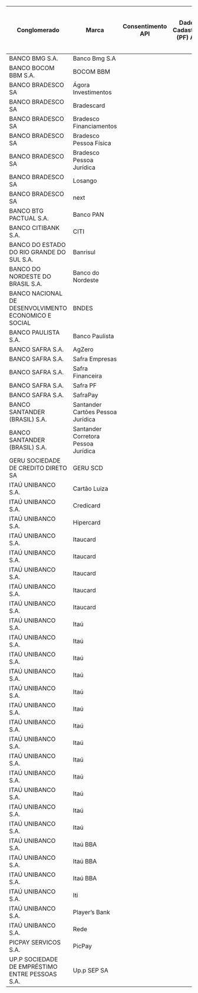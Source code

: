 |                          Conglomerado                           |                  Marca                  |                                                                                               Consentimento API                                                                                               |                                                                                                   Dados Cadastrais (PF) API                                                                                                    |                                                                                                   Dados Cadastrais (PJ) API                                                                                                    |                                                                                                Resources API                                                                                                |                                                                                               Contas API                                                                                               |                                                                                                                Cartão de Crédito API                                                                                                                |                                                                                            Operações de Crédito - Empréstimos API                                                                                            |                                                                                                 Operações de Crédito - Financiamentos API                                                                                                 |                                                                                                          Operações de Crédito - Adiantamento a Depositantes API                                                                                                           |                                                                                                                 Operações de Crédito - Direitos Creditórios Descontados API                                                                                                                  |
|------------------------------------------------------|-------------------------------------|-----------------------------------------------------------------------------------------------------------------------------------------------------------------------------------------------|--------------------------------------------------------------------------------------------------------------------------------------------------------------------------------------------------------|--------------------------------------------------------------------------------------------------------------------------------------------------------------------------------------------------------|-------------------------------------------------------------------------------------------------------------------------------------------------------------------------------------------------|-----------------------------------------------------------------------------------------------------------------------------------------------------------------------------------------------|---------------------------------------------------------------------------------------------------------------------------------------------------------------------------------------------------------------------------------|-----------------------------------------------------------------------------------------------------------------------------------------------------------------------------------------|---------------------------------------------------------------------------------------------------------------------------------------------------------------------------------------------------|-----------------------------------------------------------------------------------------------------------------------------------------------------------------------------------------------------------------------|-------------------------------------------------------------------------------------------------------------------------------------------------------------------------------------------------------------------------------------|
| BANCO BMG S.A.                                       | Banco Bmg S.A                       | [<nil>](https://github.com/OpenBanking-Brasil/conformance/blob/main/submissions/functional/consents/1.0.3/Banco_BMG_S.A-Banco_BMG_Open_Banking-API-Consents19-Nov-2021.zip)                   | [<nil>](https://github.com/OpenBanking-Brasil/conformance/blob/main/submissions/functional/personal/1.0.3/Banco_BMG_S.A-Banco_BMG_Open_Banking-API-Customers_Personal-19-Nov-2021.zip)                 | [<nil>](https://github.com/OpenBanking-Brasil/conformance/blob/main/submissions/functional/business/1.0.3/Banco_BMG_S.A-Banco_BMG_Open_Banking-API-Customers_Business-19-Nov-2021.zip)                 | [<nil>](https://github.com/OpenBanking-Brasil/conformance/blob/main/submissions/functional/resources/1.0.2/Banco_BMG_S.A-Banco_BMG_Open_Banking-API-Resources19-Nov-2021.zip)                   | [<nil>](https://github.com/OpenBanking-Brasil/conformance/blob/main/submissions/functional/accounts/1.0.3/Banco_BMG_S.A-Banco_BMG_Open_Banking-API-Accounts-19-Nov-2021.zip)                  | [<nil>](https://github.com/OpenBanking-Brasil/conformance/blob/main/submissions/functional/credit-card/1.0.4/Banco_BMG_S.A-Banco_BMG_Open_Banking-API-Credit_Card-19-Nov-2021.zip)                                              | [<nil>](https://github.com/OpenBanking-Brasil/conformance/blob/main/submissions/functional/loans/1.0.4/Banco_BMG_S.A-Banco_BMG_Open_Banking-API-LOANS-12-Nov-2021.zip)                  | [<nil>](https://github.com/OpenBanking-Brasil/conformance/blob/main/submissions/functional/financings/1.0.4/Banco_BMG_S.A-Banco_BMG_Open_Banking-API-FINANCINGS-12-Nov-2021.zip)                  | [<nil>](https://github.com/OpenBanking-Brasil/conformance/blob/main/submissions/functional/unarranged-overdraft/1.0.4/Banco_BMG_S.A-Banco_BMG_Open_Banking-API-Unarranged_overdraft-19-Nov-2021.zip)                  | [<nil>](https://github.com/OpenBanking-Brasil/conformance/blob/main/submissions/functional/invoice-financings/1.0.4/Banco_BMG_S-Discount-Credit-Rights.zip)                                                                         |
| BANCO BOCOM BBM S.A.                                 | BOCOM BBM                           | [<nil>](https://openbanking-brasil.github.io/conformance/submissions/functional/consents/1.0.3/Consents_api_test-mtls-by_value-plain_response-QSqqNKtcenTjY-03-Jan-2022.zip)                  | [<nil>](https://openbanking-brasil.github.io/conformance/submissions/functional/personal/1.0.3/Personal_Customer_Data_api_test-mtls-by_value-plain_response-oPo4xFRkR7CF8-20-Dec-2021.zip)             | [<nil>](https://openbanking-brasil.github.io/conformance/submissions/functional/business/1.0.3/Business_Customer_Data_api_test-mtls-by_value-plain_response-PzzPT9XEiMPpl-20-Dec-2021.zip)             | [<nil>](https://openbanking-brasil.github.io/conformance/submissions/functional/resources/1.0.2/Resources_api_test-mtls-by_value-plain_response-gtAtOQrmol44q-20-Dec-2021.zip)                  | [<nil>](https://openbanking-brasil.github.io/conformance/submissions/functional/accounts/1.0.3/Account_api_test-mtls-by_value-plain_response-k7vfL41COsCTM-20-Dec-2021.zip)                   |                                                                                                                                                                                                                                 | [<nil>](https://openbanking-brasil.github.io/conformance/submissions/functional/loans/1.0.4/Loans_api_test-mtls-by_value-plain_response-WnTwFLIzsLiVY-20-Dec-2021.zip)                  | [<nil>](https://openbanking-brasil.github.io/conformance/submissions/functional/financings/1.0.4/Financings_api_test-mtls-by_value-plain_response-6s7q9arManEJD-20-Dec-2021.zip)                  |                                                                                                                                                                                                                       | [<nil>](https://openbanking-brasil.github.io/conformance/submissions/functional/invoice-financings/1.0.4/Credit_operations_discounted_credit_rights_api_test-mtls-by_value-plain_response-21DN2MnCve4JQ-20-Dec-2021.zip)            |
| BANCO BRADESCO SA                                    | Ágora Investimentos                 | [<nil>](https://openbanking-brasil.github.io/conformance/submissions/functional/consents/1.0.3/Agora_CTVM-Agora-API-CONSENTS-30-Nov-2021.zip)                                                 | [<nil>](https://openbanking-brasil.github.io/conformance/submissions/functional/personal/1.0.3/Agora_CTVM-AgoraPF-API-CUSTOMER-30-Nov-2021.zip)                                                        | [<nil>](https://openbanking-brasil.github.io/conformance/submissions/functional/business/1.0.3/Agora_CTVM-AgoraPJ-API-CUSTOMER-30-Nov-2021.zip)                                                        | [<nil>](https://openbanking-brasil.github.io/conformance/submissions/functional/resources/1.0.2/Agora_CTVM-Agora-API-RESOURCES-30_Nov-2021.zip)                                                 |                                                                                                                                                                                               |                                                                                                                                                                                                                                 |                                                                                                                                                                                         |                                                                                                                                                                                                   |                                                                                                                                                                                                                       |                                                                                                                                                                                                                                     |
| BANCO BRADESCO SA                                    | Bradescard                          | [<nil>](https://openbanking-brasil.github.io/conformance/submissions/functional/consents/1.0.3/Banco_Bradescard-Bradescard-API-CONSENTS-19-Nov-2021.zip)                                      | [<nil>](https://openbanking-brasil.github.io/conformance/submissions/functional/personal/1.0.3/Banco_Bradescard-Bradescard-API-CUSTOMER-18-Nov-2021.zip)                                               |                                                                                                                                                                                                        | [<nil>](https://openbanking-brasil.github.io/conformance/submissions/functional/resources/1.0.2/Banco_Bradescard-Bradescard-API-RESOURCES-25-Nov-2021.zip)                                      |                                                                                                                                                                                               | [<nil>](https://openbanking-brasil.github.io/conformance/submissions/functional/credit-card/1.0.4/Banco_Bradescard-Bradescard-API-CARDS-19-Nov-2021.zip)                                                                        |                                                                                                                                                                                         |                                                                                                                                                                                                   |                                                                                                                                                                                                                       |                                                                                                                                                                                                                                     |
| BANCO BRADESCO SA                                    | Bradesco Financiamentos             | [<nil>](https://openbanking-brasil.github.io/conformance/submissions/functional/consents/1.0.3/Bradesco_Financiamentos-BBFPF-API-CONSENTS-18-Nov-2021.zip)                                    | [<nil>](https://openbanking-brasil.github.io/conformance/submissions/functional/personal/1.0.3/Bradesco_Financiamentos-BBFPF-API-CUSTOMER-17-Nov-2021.zip)                                             | [<nil>](https://openbanking-brasil.github.io/conformance/submissions/functional/business/1.0.3/BUSINESS-CUSTOMER.zip)                                                                                  | [<nil>](https://openbanking-brasil.github.io/conformance/submissions/functional/resources/1.0.2/Bradesco_Financiamentos-BBFPF-API-RESOURCES-19-Nov-2021.zip)                                    |                                                                                                                                                                                               |                                                                                                                                                                                                                                 |                                                                                                                                                                                         | [<nil>](https://openbanking-brasil.github.io/conformance/submissions/functional/financings/1.0.4/Bradesco_Financiamentos-BBFPF-API-FINANCINGS-25-Nov-2021.zip)                                    |                                                                                                                                                                                                                       |                                                                                                                                                                                                                                     |
| BANCO BRADESCO SA                                    | Bradesco Pessoa Física              | [<nil>](https://openbanking-brasil.github.io/conformance/submissions/functional/consents/1.0.3/Bradesco-BradescoPF-API-CONSENTS-17-Nov-2021.zip)                                              | [<nil>](https://openbanking-brasil.github.io/conformance/submissions/functional/personal/1.0.3/Bradesco-BradescoPF-API-CUSTOMER-06-Dez-2021.zip)                                                       |                                                                                                                                                                                                        | [<nil>](https://openbanking-brasil.github.io/conformance/submissions/functional/resources/1.0.2/Bradesco-BradescoPF-API-RESOURCES-22-Nov-2021.zip)                                              | [<nil>](https://openbanking-brasil.github.io/conformance/submissions/functional/accounts/1.0.3/Bradesco-BradescoPF-API-ACCOUNTS-17-Nov-2021.zip)                                              | [<nil>](https://openbanking-brasil.github.io/conformance/submissions/functional/credit-card/1.0.4/Bradesco-BradescoPF-API-CARDS-25-Nov-2021.zip)                                                                                | [<nil>](https://openbanking-brasil.github.io/conformance/submissions/functional/loans/1.0.4/Bradesco-BradescoPF-API-LOANS-17-Nov-2021.zip)                                              | [<nil>](https://openbanking-brasil.github.io/conformance/submissions/functional/financings/1.0.4/Bradesco-BradescoPF-API-FINANCINGS-17-Nov-2021.zip)                                              | [<nil>](https://openbanking-brasil.github.io/conformance/submissions/functional/unarranged-overdraft/1.0.4/Bradesco-BradescoPF-API-UNARRANGED_ACCOUNTS_OVERDRAFT-25-Nov-2021.zip)                                     |                                                                                                                                                                                                                                     |
| BANCO BRADESCO SA                                    | Bradesco Pessoa Jurídica            | [<nil>](https://openbanking-brasil.github.io/conformance/submissions/functional/consents/1.0.3/Bradesco-BradescoPJ-API-CONSENTS-22-Nov-2021.zip)                                              |                                                                                                                                                                                                        | [<nil>](https://openbanking-brasil.github.io/conformance/submissions/functional/business/1.0.3/Bradesco-BradescoPJ-API-CUSTOMER-25-Nov-2021.zip)                                                       | [<nil>](https://openbanking-brasil.github.io/conformance/submissions/functional/resources/1.0.2/Bradesco-BradescoPJ-API-RESOURCES-22-Nov-2021.zip)                                              | [<nil>](https://openbanking-brasil.github.io/conformance/submissions/functional/accounts/1.0.3/Bradesco-BradescoPJ-API-ACCOUNTS-17-Nov-2021.zip)                                              | [<nil>](https://openbanking-brasil.github.io/conformance/submissions/functional/credit-card/1.0.4/Bradesco-BradescoPJ-API-CARDS-19_Nov-2021.zip)                                                                                | [<nil>](https://openbanking-brasil.github.io/conformance/submissions/functional/loans/1.0.4/Bradesco-BradescoPJ-API-LOANS-17-Nov-2021.zip)                                              | [<nil>](https://openbanking-brasil.github.io/conformance/submissions/functional/financings/1.0.4/Bradesco-BradescoPJ-API-FINANCINGS-17-Nov-2021.zip)                                              | [<nil>](https://openbanking-brasil.github.io/conformance/submissions/functional/unarranged-overdraft/1.0.4/Bradesco-BradescoPJ-API-UNARRANGED_ACCOUNTS_OVERDRAFT-17-Nov-2021.zip)                                     | [<nil>](https://openbanking-brasil.github.io/conformance/submissions/functional/invoice-financings/1.0.4/Bradesco-BradescoPJ-API-DISCOUNTED_CREDIT_RIGHTS-17-Nov-2021.zip)                                                          |
| BANCO BRADESCO SA                                    | Losango                             | [<nil>](https://openbanking-brasil.github.io/conformance/submissions/functional/consents/1.0.3/Banco_Losango_Losango-API-CONSENTS-25-Nov-2021.zip)                                            | [<nil>](https://openbanking-brasil.github.io/conformance/submissions/functional/personal/1.0.3/Banco_Losango-Losango-API-CUSTOMER-25-Nov-2021.zip)                                                     |                                                                                                                                                                                                        | [<nil>](https://openbanking-brasil.github.io/conformance/submissions/functional/resources/1.0.2/Banco_Losango-Losango-API-RESOURCES-19-Nov-2021.zip)                                            |                                                                                                                                                                                               | [<nil>](https://openbanking-brasil.github.io/conformance/submissions/functional/credit-card/1.0.4/Banco_Losango-Losango-API-CARDS-19-Nov-2021.zip)                                                                              | [<nil>](https://openbanking-brasil.github.io/conformance/submissions/functional/loans/1.0.4/Banco_Losango-Losango-API-LOANS-25-Nov-2021.zip)                                            | [<nil>](https://openbanking-brasil.github.io/conformance/submissions/functional/financings/1.0.4/Banco_Losango-Losango-API-FINANCINGS-25-Nov-2021.zip)                                            |                                                                                                                                                                                                                       |                                                                                                                                                                                                                                     |
| BANCO BRADESCO SA                                    | next                                | [<nil>](https://openbanking-brasil.github.io/conformance/submissions/functional/consents/1.0.3/Bradesco-NextPF-API-CONSENTS-17-Nov-2021.zip)                                                  | [<nil>](https://openbanking-brasil.github.io/conformance/submissions/functional/personal/1.0.3/Bradesco-Next-API-CUSTOMER-17-Nov-2021.zip)                                                             |                                                                                                                                                                                                        | [<nil>](https://openbanking-brasil.github.io/conformance/submissions/functional/resources/1.0.2/Bradesco-NextPF-API-RESOURCES-23-Nov-2021.zip)                                                  | [<nil>](https://openbanking-brasil.github.io/conformance/submissions/functional/accounts/1.0.3/Bradesco-Next-API-ACCOUNTS-17-Nov-2021.zip)                                                    | [<nil>](https://openbanking-brasil.github.io/conformance/submissions/functional/credit-card/1.0.4/Bradesco-NextPF-API-CARDS-25-Nov-2021.zip)                                                                                    | [<nil>](https://openbanking-brasil.github.io/conformance/submissions/functional/loans/1.0.4/Bradesco-Next-API-LOANS-17-Nov-2021.zip)                                                    |                                                                                                                                                                                                   |                                                                                                                                                                                                                       |                                                                                                                                                                                                                                     |
| BANCO BTG PACTUAL S.A.                               | Banco PAN                           | [<nil>](https://openbanking-brasil.github.io/conformance/submissions/functional/consents/1.0.3/Consents-api-test-private_key_jwt-pushed-plain_response-YWAR5bJAZduon-18-Nov-2021.zip)         | [<nil>](https://openbanking-brasil.github.io/conformance/submissions/functional/personal/1.0.3/Personal_Customer_Data_api_test-private_key_jwt-pushed-plain_response-ALKlHUH8qxxMi-10-Nov-2021.zip)    |                                                                                                                                                                                                        | [<nil>](https://openbanking-brasil.github.io/conformance/submissions/functional/resources/1.0.2/Resources-api-test-private_key_jwt-pushed-plain_response-L1pTglTOziwVV-30-Nov-2021.zip)         | [<nil>](https://openbanking-brasil.github.io/conformance/submissions/functional/accounts/1.0.3/Account_api_test-private_key_jwt-pushed-plain_response-Ywq6EVQ8PiYZX-19-Nov-2021.zip)          | [<nil>](https://github.com/OpenBanking-Brasil/conformance/blob/main/submissions/functional/credit-card/1.0.4/Banco_PanCredit_card_api_test-private_key_jwt-pushed-plain_response-KWMz76dZGfnQg-27-Sep-2021.zip)                 | [<nil>](https://openbanking-brasil.github.io/conformance/submissions/functional/loans/1.0.4/BancoPanLoans_api_test-private_key_jwt-pushed-plain_response-REYw5wppVZdDX-18-Nov-2021.zip) | [<nil>](https://openbanking-brasil.github.io/conformance/submissions/functional/financings/1.0.4/Financings-api-test-private_key_jwt-pushed-plain_response-IVDjUaDjKXf9z-19-Nov-2021.zip)         |                                                                                                                                                                                                                       |                                                                                                                                                                                                                                     |
| BANCO CITIBANK S.A.                                  | CITI                                | [<nil>](https://openbanking-brasil.github.io/conformance/submissions/functional/consents/1.0.3/Consents_api_test-private_key_jwt-by_value-plain_response-A3bVZ0SVzgB65-16-Dec-2021.zip)       |                                                                                                                                                                                                        | [<nil>](https://openbanking-brasil.github.io/conformance/submissions/functional/business/1.0.3/Business_Customer_Data_api_test-private_key_jwt-by_value-plain_response-DGD73KEbe78lN-19-Nov-2021.zip)  | [<nil>](https://openbanking-brasil.github.io/conformance/submissions/functional/resources/1.0.2/Resources_api_test-private_key_jwt-by_value-plain_response-agrjssek5kibx-16-Dec-2021.zip)       | [<nil>](https://openbanking-brasil.github.io/conformance/submissions/functional/accounts/1.0.3/Account_api_test-private_key_jwt-by_value-plain_response-wkwl2dpx2wVNO-16-Dec-2021.zip)        | [<nil>](https://openbanking-brasil.github.io/conformance/submissions/functional/credit-card/1.0.4/Credit_card_api_test-private_key_jwt-by_value-plain_response-kPGdW2RDlSHez-16-Dec-2021.zip)                                   | [<nil>](https://openbanking-brasil.github.io/conformance/submissions/functional/loans/1.0.4/Loans_api_test-private_key_jwt-by_value-plain_response-ij9i6eOcQxlIb-16-Dec-2021.zip)       | [<nil>](https://openbanking-brasil.github.io/conformance/submissions/functional/financings/1.0.4/Financings_api_test-private_key_jwt-by_value-plain_response-PMgBz6rcOr6Qi-16-Dec-2021.zip)       | [<nil>](https://openbanking-brasil.github.io/conformance/submissions/functional/unarranged-overdraft/1.0.4/Unarranged_overdraft_api_test-private_key_jwt-by_value-plain_response-KwjAvzZ2QOram-16-Dec-2021.zip)       | [<nil>](https://openbanking-brasil.github.io/conformance/submissions/functional/invoice-financings/1.0.4/Credit_operations_discounted_credit_rights_api_test-private_key_jwt-by_value-plain_response-YF8RWwVFGceC1-16-Dec-2021.zip) |
| BANCO DO ESTADO DO RIO GRANDE DO SUL S.A.            | Banrisul                            | [<nil>](https://github.com/OpenBanking-Brasil/conformance/blob/main/submissions/functional/consents/1.0.3/Banrisul-Banrisul_Open_Banking_Brasil-API-CONSENTS-private_key_jwt-26-Nov-2021.zip) | [<nil>](https://github.com/OpenBanking-Brasil/conformance/blob/main/submissions/functional/personal/1.0.3/Banrisul-Banrisul_Open_Banking_Brasil-API-PERSONAL-CUSTOMER-private_key_jwt-26-Nov-2021.zip) | [<nil>](https://github.com/OpenBanking-Brasil/conformance/blob/main/submissions/functional/business/1.0.3/Banrisul-Banrisul_Open_Banking_Brasil-API-BUSINESS-CUSTOMER-private_key_jwt-26-Nov-2021.zip) | [<nil>](https://github.com/OpenBanking-Brasil/conformance/blob/main/submissions/functional/resources/1.0.2/Banrisul-Banrisul_Open_Banking_Brasil-API-RESOURCES-private_key_jwt-26-Nov-2021.zip) | [<nil>](https://github.com/OpenBanking-Brasil/conformance/blob/main/submissions/functional/accounts/1.0.3/Banrisul-Banrisul_Open_Banking_Brasil-API-ACCOUNTS-private_key_jwt-26-Nov-2021.zip) | [<nil>](https://github.com/OpenBanking-Brasil/conformance/blob/main/submissions/functional/credit-card/1.0.4/Banrisul-Banrisul_Open_Banking_Brasil-API-CREDIT-CARD-private_key_jwt-15-Dec-2021.zip)                             | [<nil>](https://github.com/OpenBanking-Brasil/conformance/blob/main/submissions/functional/loans/1.0.4/Banrisul-Banrisul_Open_Banking_Brasil-API-LOANS-private_key_jwt-26-Nov-2021.zip) | [<nil>](https://github.com/OpenBanking-Brasil/conformance/blob/main/submissions/functional/financings/1.0.4/Banrisul-Banrisul_Open_Banking_Brasil-API-FINANCINGS-private_key_jwt-26-Nov-2021.zip) | [<nil>](https://github.com/OpenBanking-Brasil/conformance/blob/main/submissions/functional/unarranged-overdraft/1.0.4/Banrisul-Banrisul_Open_Banking_Brasil-API-UNARRANGED-OVERDRAFT-private_key_jwt-26-Nov-2021.zip) | [<nil>](https://github.com/OpenBanking-Brasil/conformance/blob/main/submissions/functional/invoice-financings/1.0.4/Banrisul-Banrisul_Open_Banking_Brasil-API-INVOICE-FINANCINGS-private_key_jwt-26-Nov-2021.zip)                   |
| BANCO DO NORDESTE DO BRASIL S.A.                     | Banco do Nordeste                   | [<nil>](https://openbanking-brasil.github.io/conformance/submissions/functional/consents/1.0.3/Consents_api_test-mtls-by_value-plain_response-Y8C8uHBZEIWWn-24-Nov-2021.zip)                  | [<nil>](https://openbanking-brasil.github.io/conformance/submissions/functional/credit-card/1.0.4/Credit_card_api_test-mtls-by_value-plain_response-u6RR3oL4tXmNv-30-Nov-2021.zip)                     | [<nil>](https://openbanking-brasil.github.io/conformance/submissions/functional/business/1.0.3/Business_Customer_Data_api_test-mtls-by_value-plain_response-6pzI2UoIiv34c-24-Nov-2021.zip)             | [<nil>](https://openbanking-brasil.github.io/conformance/submissions/functional/resources/1.0.2/Resources_api_test-mtls-by_value-plain_response-SpyhfNmQL6gZ1-24-Nov-2021.zip)                  | [<nil>](https://openbanking-brasil.github.io/conformance/submissions/functional/accounts/1.0.3/Account_api_test-mtls-by_value-plain_response-K9sbPyRJmPjQk-24-Nov-2021.zip)                   | [<nil>](https://openbanking-brasil.github.io/conformance/submissions/functional/credit-card/1.0.4/Credit_card_api_test-mtls-by_value-plain_response-u6RR3oL4tXmNv-30-Nov-2021.zip)                                              | [<nil>](https://openbanking-brasil.github.io/conformance/submissions/functional/loans/1.0.4/Loans_api_test-mtls-by_value-plain_response-aBOUogtVjfRkC-24-Nov-2021.zip)                  |                                                                                                                                                                                                   |                                                                                                                                                                                                                       |                                                                                                                                                                                                                                     |
| BANCO NACIONAL DE DESENVOLVIMENTO ECONOMICO E SOCIAL | BNDES                               | [<nil>](https://github.com/OpenBanking-Brasil/conformance/blob/main/submissions/functional/consents/1.0.3/BNDES-BNDES_Open_Banking-API-CONSENTS-02-Dez-2021.zip)                              |                                                                                                                                                                                                        | [<nil>](https://github.com/OpenBanking-Brasil/conformance/blob/main/submissions/functional/business/1.0.3/BNDES-BNDES_Open_Banking-API-BUSINESS-CUSTOMERS-02-Dez-2021.zip)                             | [<nil>](https://github.com/OpenBanking-Brasil/conformance/blob/main/submissions/functional/resources/1.0.2/BNDES-BNDES_Open_Banking-API-RESOURCES-11-Dez-2021.zip)                              |                                                                                                                                                                                               |                                                                                                                                                                                                                                 |                                                                                                                                                                                         | [<nil>](https://github.com/OpenBanking-Brasil/conformance/blob/main/submissions/functional/financings/1.0.4/BNDES-BNDES_Open_Banking-API-FINANCINGS-02-Dez-2021.zip)                              |                                                                                                                                                                                                                       |                                                                                                                                                                                                                                     |
| BANCO PAULISTA S.A.                                  | Banco Paulista                      | [<nil>](https://openbanking-brasil.github.io/conformance/submissions/functional/consents/1.0.3/BancoPaulista-Banco_Paulista_OpenBanking.zip)                                                  | [<nil>](https://openbanking-brasil.github.io/conformance/submissions/functional/personal/1.0.3/BancoPaulista-Banco_Paulista_OpenBanking.zip)                                                           | [<nil>](https://openbanking-brasil.github.io/conformance/submissions/functional/business/1.0.3/BancoPaulista-Banco_Paulista_OpenBanking_1-2.zip)                                                       | [<nil>](https://openbanking-brasil.github.io/conformance/submissions/functional/resources/1.0.2/BancoPaulista-Banco_Paulista_OpenBanking_1.zip)                                                 | [<nil>](https://openbanking-brasil.github.io/conformance/submissions/functional/accounts/1.0.3/BancoPaulista-Banco_Paulista_OpenBanking_1.zip)                                                |                                                                                                                                                                                                                                 | [<nil>](https://openbanking-brasil.github.io/conformance/submissions/functional/loans/1.0.4/BancoPaulista-Banco_Paulista_OpenBanking.zip)                                               |                                                                                                                                                                                                   |                                                                                                                                                                                                                       |                                                                                                                                                                                                                                     |
| BANCO SAFRA S.A.                                     | AgZero                              | [<nil>](https://openbanking-brasil.github.io/conformance/submissions/functional/consents/1.0.3/Banco_Safra_SA-Safra_Open_Banking-API-CONSENTS-private_key_jwt-08-Dec-2021.zip)                | [<nil>](https://openbanking-brasil.github.io/conformance/submissions/functional/personal/1.0.3/Banco_Safra_SA-Safra_Open_Banking-API-PERSONAL-CUSTOMERS-private_key_jwt-26-Nov-2021.zip)               |                                                                                                                                                                                                        | [<nil>](https://openbanking-brasil.github.io/conformance/submissions/functional/resources/1.0.2/Banco_Safra_SA-Safra_Open_Banking-API-RESOURCES-private_key_jwt-26-Nov-2021.zip)                | [<nil>](https://openbanking-brasil.github.io/conformance/submissions/functional/accounts/1.0.3/Banco_Safra_SA-Safra_Open_Banking-API-ACCOUNTS-private_key_jwt-03-Dec-2021.zip)                | [<nil>](https://openbanking-brasil.github.io/conformance/submissions/functional/credit-card/1.0.4/Banco_Safra_SA-Safra_Open_Banking-API-CREDIT-CARD-private_key_jwt-03-Dec-2021.zip)                                            | [<nil>](https://openbanking-brasil.github.io/conformance/submissions/functional/loans/1.0.4/Banco_Safra_SA-Safra_Open_Banking-API-LOANS-private_key_jwt-03-Dec-2021.zip)                |                                                                                                                                                                                                   |                                                                                                                                                                                                                       |                                                                                                                                                                                                                                     |
| BANCO SAFRA S.A.                                     | Safra Empresas                      | [<nil>](https://openbanking-brasil.github.io/conformance/submissions/functional/consents/1.0.3/Banco_Safra_SA-Safra_Open_Banking-API-CONSENTS-private_key_jwt-08-Dec-2021.zip)                |                                                                                                                                                                                                        | [<nil>](https://openbanking-brasil.github.io/conformance/submissions/functional/business/1.0.3/Banco_Safra_SA-Safra_Open_Banking-API-BUSINESS-CUSTOMERS-private_key_jwt-26-Nov-2021.zip)               | [<nil>](https://openbanking-brasil.github.io/conformance/submissions/functional/resources/1.0.2/Banco_Safra_SA-Safra_Open_Banking-API-RESOURCES-private_key_jwt-26-Nov-2021.zip)                | [<nil>](https://openbanking-brasil.github.io/conformance/submissions/functional/accounts/1.0.3/Banco_Safra_SA-Safra_Open_Banking-API-ACCOUNTS-private_key_jwt-03-Dec-2021.zip)                | [<nil>](https://openbanking-brasil.github.io/conformance/submissions/functional/credit-card/1.0.4/Banco_Safra_SA-Safra_Open_Banking-API-CREDIT-CARD-private_key_jwt-03-Dec-2021.zip)                                            | [<nil>](https://openbanking-brasil.github.io/conformance/submissions/functional/loans/1.0.4/Banco_Safra_SA-Safra_Open_Banking-API-LOANS-private_key_jwt-03-Dec-2021.zip)                |                                                                                                                                                                                                   |                                                                                                                                                                                                                       | [<nil>](https://openbanking-brasil.github.io/conformance/submissions/functional/invoice-financings/1.0.4/Banco_Safra_SA-Safra_Open_Banking-API-INVOICE-FINANCINGS-private_key_jwt-26-Nov-2021.zip)                                  |
| BANCO SAFRA S.A.                                     | Safra Financeira                    | [<nil>](https://openbanking-brasil.github.io/conformance/submissions/functional/consents/1.0.3/Banco_Safra_SA-Safra_Open_Banking-API-CONSENTS-private_key_jwt-08-Dec-2021.zip)                | [<nil>](https://openbanking-brasil.github.io/conformance/submissions/functional/personal/1.0.3/Banco_Safra_SA-Safra_Open_Banking-API-PERSONAL-CUSTOMERS-private_key_jwt-26-Nov-2021.zip)               | [<nil>](https://openbanking-brasil.github.io/conformance/submissions/functional/business/1.0.3/Banco_Safra_SA-Safra_Open_Banking-API-BUSINESS-CUSTOMERS-private_key_jwt-26-Nov-2021.zip)               | [<nil>](https://openbanking-brasil.github.io/conformance/submissions/functional/resources/1.0.2/Banco_Safra_SA-Safra_Open_Banking-API-RESOURCES-private_key_jwt-26-Nov-2021.zip)                |                                                                                                                                                                                               |                                                                                                                                                                                                                                 |                                                                                                                                                                                         | [<nil>](https://openbanking-brasil.github.io/conformance/submissions/functional/financings/1.0.4/Banco_Safra_SA-Safra_Open_Banking-API-FINANCINGS-private_key_jwt-26-Nov-2021.zip)                |                                                                                                                                                                                                                       |                                                                                                                                                                                                                                     |
| BANCO SAFRA S.A.                                     | Safra PF                            | [<nil>](https://openbanking-brasil.github.io/conformance/submissions/functional/consents/1.0.3/Banco_Safra_SA-Safra_Open_Banking-API-CONSENTS-private_key_jwt-08-Dec-2021.zip)                | [<nil>](https://openbanking-brasil.github.io/conformance/submissions/functional/personal/1.0.3/Banco_Safra_SA-Safra_Open_Banking-API-PERSONAL-CUSTOMERS-private_key_jwt-26-Nov-2021.zip)               |                                                                                                                                                                                                        | [<nil>](https://openbanking-brasil.github.io/conformance/submissions/functional/resources/1.0.2/Banco_Safra_SA-Safra_Open_Banking-API-RESOURCES-private_key_jwt-26-Nov-2021.zip)                | [<nil>](https://openbanking-brasil.github.io/conformance/submissions/functional/accounts/1.0.3/Banco_Safra_SA-Safra_Open_Banking-API-ACCOUNTS-private_key_jwt-03-Dec-2021.zip)                | [<nil>](https://openbanking-brasil.github.io/conformance/submissions/functional/credit-card/1.0.4/Banco_Safra_SA-Safra_Open_Banking-API-CREDIT-CARD-private_key_jwt-03-Dec-2021.zip)                                            | [<nil>](https://openbanking-brasil.github.io/conformance/submissions/functional/loans/1.0.4/Banco_Safra_SA-Safra_Open_Banking-API-LOANS-private_key_jwt-03-Dec-2021.zip)                |                                                                                                                                                                                                   |                                                                                                                                                                                                                       |                                                                                                                                                                                                                                     |
| BANCO SAFRA S.A.                                     | SafraPay                            | [<nil>](https://openbanking-brasil.github.io/conformance/submissions/functional/consents/1.0.3/Banco_Safra_SA-Safra_Open_Banking-API-CONSENTS-private_key_jwt-08-Dec-2021.zip)                | [<nil>](https://openbanking-brasil.github.io/conformance/submissions/functional/personal/1.0.3/Banco_Safra_SA-Safra_Open_Banking-API-PERSONAL-CUSTOMERS-private_key_jwt-26-Nov-2021.zip)               | [<nil>](https://openbanking-brasil.github.io/conformance/submissions/functional/business/1.0.3/Banco_Safra_SA-Safra_Open_Banking-API-BUSINESS-CUSTOMERS-private_key_jwt-26-Nov-2021.zip)               | [<nil>](https://openbanking-brasil.github.io/conformance/submissions/functional/resources/1.0.2/Banco_Safra_SA-Safra_Open_Banking-API-RESOURCES-private_key_jwt-26-Nov-2021.zip)                | [<nil>](https://openbanking-brasil.github.io/conformance/submissions/functional/accounts/1.0.3/Banco_Safra_SA-Safra_Open_Banking-API-ACCOUNTS-private_key_jwt-03-Dec-2021.zip)                | [<nil>](https://openbanking-brasil.github.io/conformance/submissions/functional/credit-card/1.0.4/Banco_Safra_SA-Safra_Open_Banking-API-CREDIT-CARD-private_key_jwt-03-Dec-2021.zip)                                            | [<nil>](https://openbanking-brasil.github.io/conformance/submissions/functional/loans/1.0.4/Banco_Safra_SA-Safra_Open_Banking-API-LOANS-private_key_jwt-03-Dec-2021.zip)                |                                                                                                                                                                                                   |                                                                                                                                                                                                                       |                                                                                                                                                                                                                                     |
| BANCO SANTANDER (BRASIL) S.A.                        | Santander Cartões Pessoa Jurídica   | [<nil>](https://github.com/OpenBanking-Brasil/conformance/tree/main/submissions/functional/consents/1.0.3#:~:text=BCO_SANTANDER_do_Brasil_S.A-API-CONSENTS-03-August-2021.zip)                | [<nil>](https://github.com/OpenBanking-Brasil/conformance/tree/main/submissions/functional/personal/1.0.3#:~:text=BCO_SANTANDER_do_Brasil_S.A_API_PERSONAL_CUSTOMER_03_August_2021.zip)                | [<nil>](https://github.com/OpenBanking-Brasil/conformance/tree/main/submissions/functional/business/1.0.3#:~:text=BCO_SANTANDER_do_Brasil_S.A-API-BUSINESS-CUSTOMER-03-August-2021.zip)                | [<nil>](https://github.com/OpenBanking-Brasil/conformance/blob/main/submissions/functional/resources/1.0.2/BCO_SANTANDER_do_Brasil_S.A-API-RESOURCE-03-August-2021.zip)                         |                                                                                                                                                                                               | [<nil>](https://github.com/OpenBanking-Brasil/conformance/tree/main/submissions/functional/credit-card/1.0.4#:~:text=BCO_SANTANDER_do_Brasil_S.A-Credit_card_api_test-mtls-pushed-plain_response-uDEC11UZK3qip-22-Sep-2021.zip) |                                                                                                                                                                                         |                                                                                                                                                                                                   |                                                                                                                                                                                                                       |                                                                                                                                                                                                                                     |
| BANCO SANTANDER (BRASIL) S.A.                        | Santander Corretora Pessoa Jurídica | [<nil>](https://github.com/OpenBanking-Brasil/conformance/blob/main/submissions/functional/consents/1.0.3/BCO_SANTANDER_do_Brasil_S.A-API-CONSENTS-03-August-2021.zip)                        | [<nil>](https://github.com/OpenBanking-Brasil/conformance/blob/main/submissions/functional/personal/1.0.3/BCO_SANTANDER_do_Brasil_S.A_API_PERSONAL_CUSTOMER_03_August_2021.zip)                        | [<nil>](https://github.com/OpenBanking-Brasil/conformance/blob/main/submissions/functional/business/1.0.3/BCO_SANTANDER_do_Brasil_S.A-API-BUSINESS-CUSTOMER-03-August-2021.zip)                        | [<nil>](https://github.com/OpenBanking-Brasil/conformance/blob/main/submissions/functional/resources/1.0.2/BCO_SANTANDER_do_Brasil_S.A-API-RESOURCE-03-August-2021.zip)                         |                                                                                                                                                                                               |                                                                                                                                                                                                                                 |                                                                                                                                                                                         |                                                                                                                                                                                                   |                                                                                                                                                                                                                       |                                                                                                                                                                                                                                     |
| GERU SOCIEDADE DE CREDITO DIRETO SA                  | GERU SCD                            | [<nil>](https://github.com/OpenBanking-Brasil/conformance/blob/main/submissions/functional/consents/1.0.3/Geru-Geru_Open_Finance-API-CONSENTS-19-Nov-2021.zip)                                | [<nil>](https://github.com/OpenBanking-Brasil/conformance/blob/main/submissions/functional/personal/1.0.3/Geru-Geru_Open_Finance-API-PERSONAL-CUSTOMER-DATA-19-Nov-2021.zip)                           |                                                                                                                                                                                                        | [<nil>](https://github.com/OpenBanking-Brasil/conformance/blob/main/submissions/functional/resources/1.0.2/Geru-Geru_Open_Finance-API-RESOURCES-19-Nov-2021.zip)                                |                                                                                                                                                                                               |                                                                                                                                                                                                                                 | [<nil>](https://github.com/OpenBanking-Brasil/conformance/blob/main/submissions/functional/loans/1.0.4/Geru-Geru_Open_Finance-API-LOANS-19-Nov-2021.zip)                                |                                                                                                                                                                                                   |                                                                                                                                                                                                                       |                                                                                                                                                                                                                                     |
| ITAÚ UNIBANCO S.A.                                   | Cartão Luiza                        | [<nil>](https://openbanking-brasil.github.io/conformance/submissions/functional/consents/1.0.3/Itau_Unibanco-API-CONSENT-private_key_jwt-03-Dec-2021.zip)                                     | [<nil>](https://openbanking-brasil.github.io/conformance/submissions/functional/personal/1.0.3/Itau_Unibanco_API-CUSTOMER-PERSONAL-private_key_jwt-03-Dec-2021.zip)                                    | [<nil>](https://openbanking-brasil.github.io/conformance/submissions/functional/business/1.0.3/Itau_Unibanco_S.A.-ItauBA_Unibanco_v2.0-API-CUSTOMER-BUSINESS-private_key_jwt-19-Nov-2021.zip)          | [<nil>](https://openbanking-brasil.github.io/conformance/submissions/functional/resources/1.0.2/Itau_Unibanco-API-RESOURCES-private_key_jwt-03-Dec-2021.zip)                                    | [<nil>](https://openbanking-brasil.github.io/conformance/submissions/functional/accounts/1.0.3/Itau_Unibanco_S.A.-ItaauBA_Unibanco_v2.0-API-ACCOUNTS-private_key_jwt-19-Nov-2021.zip)         | [<nil>](https://openbanking-brasil.github.io/conformance/submissions/functional/credit-card/1.0.4/Itau_Unibanco_S-Credit-Card.zip)                                                                                              | [<nil>](https://openbanking-brasil.github.io/conformance/submissions/functional/loans/1.0.4/Itau_Unibanco_S.A.-ItauBA_Unibanco_v2.0-API-LOANS-private_key_jwt-19-Nov-2021.zip)          | [<nil>](https://openbanking-brasil.github.io/conformance/submissions/functional/financings/1.0.4/Itau_Unibanco-API-FINANCINGS-private_key_jwt-03-Dec-2021.zip)                                    | [<nil>](https://openbanking-brasil.github.io/conformance/submissions/functional/unarranged-overdraft/1.0.4/Itau_Unibanco_S.A.-v2.0-API-UNARRANGED-ACCOUNTS-OVERDRAFT-private_key_jwt-23-Dec-2021.zip)                 | [<nil>](https://openbanking-brasil.github.io/conformance/submissions/functional/invoice-financings/1.0.4/Itau_Unibanco_S-Discount-Credit-Rights-December.zip)                                                                       |
| ITAÚ UNIBANCO S.A.                                   | Credicard                           | [<nil>](https://openbanking-brasil.github.io/conformance/submissions/functional/consents/1.0.3/Itau_Unibanco-API-CONSENT-private_key_jwt-03-Dec-2021.zip)                                     | [<nil>](https://openbanking-brasil.github.io/conformance/submissions/functional/personal/1.0.3/Itau_Unibanco_API-CUSTOMER-PERSONAL-private_key_jwt-03-Dec-2021.zip)                                    | [<nil>](https://openbanking-brasil.github.io/conformance/submissions/functional/business/1.0.3/Itau_Unibanco_S.A.-ItauBA_Unibanco_v2.0-API-CUSTOMER-BUSINESS-private_key_jwt-19-Nov-2021.zip)          | [<nil>](https://openbanking-brasil.github.io/conformance/submissions/functional/resources/1.0.2/Itau_Unibanco-API-RESOURCES-private_key_jwt-03-Dec-2021.zip)                                    | [<nil>](https://openbanking-brasil.github.io/conformance/submissions/functional/accounts/1.0.3/Itau_Unibanco_S.A.-ItaauBA_Unibanco_v2.0-API-ACCOUNTS-private_key_jwt-19-Nov-2021.zip)         | [<nil>](https://openbanking-brasil.github.io/conformance/submissions/functional/credit-card/1.0.4/Itau_Unibanco_S-Credit-Card.zip)                                                                                              | [<nil>](https://openbanking-brasil.github.io/conformance/submissions/functional/loans/1.0.4/Itau_Unibanco_S.A.-ItauBA_Unibanco_v2.0-API-LOANS-private_key_jwt-19-Nov-2021.zip)          | [<nil>](https://openbanking-brasil.github.io/conformance/submissions/functional/financings/1.0.4/Itau_Unibanco-API-FINANCINGS-private_key_jwt-03-Dec-2021.zip)                                    |                                                                                                                                                                                                                       |                                                                                                                                                                                                                                     |
| ITAÚ UNIBANCO S.A.                                   | Hipercard                           | [<nil>](https://openbanking-brasil.github.io/conformance/submissions/functional/consents/1.0.3/Itau_Unibanco-API-CONSENT-private_key_jwt-03-Dec-2021.zip)                                     | [<nil>](https://openbanking-brasil.github.io/conformance/submissions/functional/personal/1.0.3/Itau_Unibanco_API-CUSTOMER-PERSONAL-private_key_jwt-03-Dec-2021.zip)                                    | [<nil>](https://openbanking-brasil.github.io/conformance/submissions/functional/business/1.0.3/Itau_Unibanco_S.A.-ItauBA_Unibanco_v2.0-API-CUSTOMER-BUSINESS-private_key_jwt-19-Nov-2021.zip)          | [<nil>](https://openbanking-brasil.github.io/conformance/submissions/functional/resources/1.0.2/Itau_Unibanco-API-RESOURCES-private_key_jwt-03-Dec-2021.zip)                                    |                                                                                                                                                                                               | [<nil>](https://openbanking-brasil.github.io/conformance/submissions/functional/credit-card/1.0.4/Itau_Unibanco_S-Credit-Card.zip)                                                                                              |                                                                                                                                                                                         |                                                                                                                                                                                                   |                                                                                                                                                                                                                       |                                                                                                                                                                                                                                     |
| ITAÚ UNIBANCO S.A.                                   | Itaucard                            | [<nil>](https://openbanking-brasil.github.io/conformance/submissions/functional/consents/1.0.3/Itau_Unibanco-API-CONSENT-private_key_jwt-03-Dec-2021.zip)                                     | [<nil>](https://openbanking-brasil.github.io/conformance/submissions/functional/personal/1.0.3/Itau_Unibanco_API-CUSTOMER-PERSONAL-private_key_jwt-03-Dec-2021.zip)                                    | [<nil>](https://openbanking-brasil.github.io/conformance/submissions/functional/business/1.0.3/Itau_Unibanco_S.A.-ItauBA_Unibanco_v2.0-API-CUSTOMER-BUSINESS-private_key_jwt-19-Nov-2021.zip)          | [<nil>](https://openbanking-brasil.github.io/conformance/submissions/functional/resources/1.0.2/Itau_Unibanco-API-RESOURCES-private_key_jwt-03-Dec-2021.zip)                                    |                                                                                                                                                                                               | [<nil>](https://openbanking-brasil.github.io/conformance/submissions/functional/credit-card/1.0.4/Itau_Unibanco_S-Credit-Card.zip)                                                                                              | [<nil>](https://openbanking-brasil.github.io/conformance/submissions/functional/loans/1.0.4/Itau_Unibanco_S.A.-ItauBA_Unibanco_v2.0-API-LOANS-private_key_jwt-19-Nov-2021.zip)          | [<nil>](https://openbanking-brasil.github.io/conformance/submissions/functional/financings/1.0.4/Itau_Unibanco-API-FINANCINGS-private_key_jwt-03-Dec-2021.zip)                                    |                                                                                                                                                                                                                       |                                                                                                                                                                                                                                     |
| ITAÚ UNIBANCO S.A.                                   | Itaucard                            | [<nil>](https://openbanking-brasil.github.io/conformance/submissions/functional/consents/1.0.3/Itau_Unibanco-API-CONSENT-private_key_jwt-03-Dec-2021.zip)                                     | [<nil>](https://openbanking-brasil.github.io/conformance/submissions/functional/personal/1.0.3/Itau_Unibanco_API-CUSTOMER-PERSONAL-private_key_jwt-03-Dec-2021.zip)                                    | [<nil>](https://openbanking-brasil.github.io/conformance/submissions/functional/business/1.0.3/Itau_Unibanco_S.A.-ItauBA_Unibanco_v2.0-API-CUSTOMER-BUSINESS-private_key_jwt-19-Nov-2021.zip)          | [<nil>](https://openbanking-brasil.github.io/conformance/submissions/functional/resources/1.0.2/Itau_Unibanco-API-RESOURCES-private_key_jwt-03-Dec-2021.zip)                                    |                                                                                                                                                                                               | [<nil>](https://openbanking-brasil.github.io/conformance/submissions/functional/credit-card/1.0.4/Itau_Unibanco_S-Credit-Card.zip)                                                                                              | [<nil>](https://openbanking-brasil.github.io/conformance/submissions/functional/loans/1.0.4/Itau_Unibanco_S.A.-ItauBA_Unibanco_v2.0-API-LOANS-private_key_jwt-19-Nov-2021.zip)          | [<nil>](https://openbanking-brasil.github.io/conformance/submissions/functional/financings/1.0.4/Itau_Unibanco-API-FINANCINGS-private_key_jwt-03-Dec-2021.zip)                                    |                                                                                                                                                                                                                       |                                                                                                                                                                                                                                     |
| ITAÚ UNIBANCO S.A.                                   | Itaucard                            | [<nil>](https://openbanking-brasil.github.io/conformance/submissions/functional/consents/1.0.3/Itau_Unibanco-API-CONSENT-private_key_jwt-03-Dec-2021.zip)                                     | [<nil>](https://openbanking-brasil.github.io/conformance/submissions/functional/personal/1.0.3/Itau_Unibanco_API-CUSTOMER-PERSONAL-private_key_jwt-03-Dec-2021.zip)                                    | [<nil>](https://openbanking-brasil.github.io/conformance/submissions/functional/business/1.0.3/Itau_Unibanco_S.A.-ItauBA_Unibanco_v2.0-API-CUSTOMER-BUSINESS-private_key_jwt-19-Nov-2021.zip)          | [<nil>](https://openbanking-brasil.github.io/conformance/submissions/functional/resources/1.0.2/Itau_Unibanco-API-RESOURCES-private_key_jwt-03-Dec-2021.zip)                                    |                                                                                                                                                                                               | [<nil>](https://openbanking-brasil.github.io/conformance/submissions/functional/credit-card/1.0.4/Itau_Unibanco_S-Credit-Card.zip)                                                                                              | [<nil>](https://openbanking-brasil.github.io/conformance/submissions/functional/loans/1.0.4/Itau_Unibanco_S.A.-ItauBA_Unibanco_v2.0-API-LOANS-private_key_jwt-19-Nov-2021.zip)          | [<nil>](https://openbanking-brasil.github.io/conformance/submissions/functional/financings/1.0.4/Itau_Unibanco-API-FINANCINGS-private_key_jwt-03-Dec-2021.zip)                                    |                                                                                                                                                                                                                       |                                                                                                                                                                                                                                     |
| ITAÚ UNIBANCO S.A.                                   | Itaucard                            | [<nil>](https://openbanking-brasil.github.io/conformance/submissions/functional/consents/1.0.3/Itau_Unibanco-API-CONSENT-private_key_jwt-03-Dec-2021.zip)                                     | [<nil>](https://openbanking-brasil.github.io/conformance/submissions/functional/personal/1.0.3/Itau_Unibanco_API-CUSTOMER-PERSONAL-private_key_jwt-03-Dec-2021.zip)                                    | [<nil>](https://openbanking-brasil.github.io/conformance/submissions/functional/business/1.0.3/Itau_Unibanco_S.A.-ItauBA_Unibanco_v2.0-API-CUSTOMER-BUSINESS-private_key_jwt-19-Nov-2021.zip)          | [<nil>](https://openbanking-brasil.github.io/conformance/submissions/functional/resources/1.0.2/Itau_Unibanco-API-RESOURCES-private_key_jwt-03-Dec-2021.zip)                                    | [<nil>](https://openbanking-brasil.github.io/conformance/submissions/functional/accounts/1.0.3/Itau_Unibanco_S.A.-ItaauBA_Unibanco_v2.0-API-ACCOUNTS-private_key_jwt-19-Nov-2021.zip)         | [<nil>](https://openbanking-brasil.github.io/conformance/submissions/functional/credit-card/1.0.4/Itau_Unibanco_S-Credit-Card.zip)                                                                                              | [<nil>](https://openbanking-brasil.github.io/conformance/submissions/functional/loans/1.0.4/Itau_Unibanco_S.A.-ItauBA_Unibanco_v2.0-API-LOANS-private_key_jwt-19-Nov-2021.zip)          | [<nil>](https://openbanking-brasil.github.io/conformance/submissions/functional/financings/1.0.4/Itau_Unibanco-API-FINANCINGS-private_key_jwt-03-Dec-2021.zip)                                    | [<nil>](https://openbanking-brasil.github.io/conformance/submissions/functional/unarranged-overdraft/1.0.4/Itau_Unibanco_S.A.-v2.0-API-UNARRANGED-ACCOUNTS-OVERDRAFT-private_key_jwt-23-Dec-2021.zip)                 | [<nil>](https://openbanking-brasil.github.io/conformance/submissions/functional/invoice-financings/1.0.4/Itau_Unibanco_S-Discount-Credit-Rights-December.zip)                                                                       |
| ITAÚ UNIBANCO S.A.                                   | Itaucard                            | [<nil>](https://openbanking-brasil.github.io/conformance/submissions/functional/consents/1.0.3/Itau_Unibanco-API-CONSENT-private_key_jwt-03-Dec-2021.zip)                                     | [<nil>](https://openbanking-brasil.github.io/conformance/submissions/functional/personal/1.0.3/Itau_Unibanco_API-CUSTOMER-PERSONAL-private_key_jwt-03-Dec-2021.zip)                                    | [<nil>](https://openbanking-brasil.github.io/conformance/submissions/functional/business/1.0.3/Itau_Unibanco_S.A.-ItauBA_Unibanco_v2.0-API-CUSTOMER-BUSINESS-private_key_jwt-19-Nov-2021.zip)          | [<nil>](https://openbanking-brasil.github.io/conformance/submissions/functional/resources/1.0.2/Itau_Unibanco-API-RESOURCES-private_key_jwt-03-Dec-2021.zip)                                    | [<nil>](https://openbanking-brasil.github.io/conformance/submissions/functional/accounts/1.0.3/Itau_Unibanco_S.A.-ItaauBA_Unibanco_v2.0-API-ACCOUNTS-private_key_jwt-19-Nov-2021.zip)         | [<nil>](https://openbanking-brasil.github.io/conformance/submissions/functional/credit-card/1.0.4/Itau_Unibanco_S-Credit-Card.zip)                                                                                              | [<nil>](https://openbanking-brasil.github.io/conformance/submissions/functional/loans/1.0.4/Itau_Unibanco_S.A.-ItauBA_Unibanco_v2.0-API-LOANS-private_key_jwt-19-Nov-2021.zip)          | [<nil>](https://openbanking-brasil.github.io/conformance/submissions/functional/financings/1.0.4/Itau_Unibanco-API-FINANCINGS-private_key_jwt-03-Dec-2021.zip)                                    | [<nil>](https://openbanking-brasil.github.io/conformance/submissions/functional/unarranged-overdraft/1.0.4/Itau_Unibanco_S.A.-v2.0-API-UNARRANGED-ACCOUNTS-OVERDRAFT-private_key_jwt-23-Dec-2021.zip)                 | [<nil>](https://openbanking-brasil.github.io/conformance/submissions/functional/invoice-financings/1.0.4/Itau_Unibanco_S-Discount-Credit-Rights-December.zip)                                                                       |
| ITAÚ UNIBANCO S.A.                                   | Itaú                                | [<nil>](https://openbanking-brasil.github.io/conformance/submissions/functional/consents/1.0.3/Itau_Unibanco-API-CONSENT-private_key_jwt-03-Dec-2021.zip)                                     | [<nil>](https://openbanking-brasil.github.io/conformance/submissions/functional/personal/1.0.3/Itau_Unibanco_API-CUSTOMER-PERSONAL-private_key_jwt-03-Dec-2021.zip)                                    | [<nil>](https://openbanking-brasil.github.io/conformance/submissions/functional/business/1.0.3/Itau_Unibanco_S.A.-ItauBA_Unibanco_v2.0-API-CUSTOMER-BUSINESS-private_key_jwt-19-Nov-2021.zip)          | [<nil>](https://openbanking-brasil.github.io/conformance/submissions/functional/resources/1.0.2/Itau_Unibanco-API-RESOURCES-private_key_jwt-03-Dec-2021.zip)                                    | [<nil>](https://openbanking-brasil.github.io/conformance/submissions/functional/accounts/1.0.3/Itau_Unibanco_S.A._API_Accounts_02-Sep-2021.zip)                                               | [<nil>](https://openbanking-brasil.github.io/conformance/submissions/functional/credit-card/1.0.4/Itau_Unibanco_S-Credit-Card.zip)                                                                                              | [<nil>](https://openbanking-brasil.github.io/conformance/submissions/functional/loans/1.0.4/Itau_Unibanco_S.A.-ItauBA_Unibanco_v2.0-API-LOANS-private_key_jwt-19-Nov-2021.zip)          | [<nil>](https://openbanking-brasil.github.io/conformance/submissions/functional/financings/1.0.4/Itau_Unibanco-API-FINANCINGS-private_key_jwt-03-Dec-2021.zip)                                    | [<nil>](https://openbanking-brasil.github.io/conformance/submissions/functional/unarranged-overdraft/1.0.4/Itau_Unibanco_S.A.-v2.0-API-UNARRANGED-ACCOUNTS-OVERDRAFT-private_key_jwt-23-Dec-2021.zip)                 | [<nil>](https://openbanking-brasil.github.io/conformance/submissions/functional/invoice-financings/1.0.4/Itau_Unibanco_S-Discount-Credit-Rights-December.zip)                                                                       |
| ITAÚ UNIBANCO S.A.                                   | Itaú                                | [<nil>](https://openbanking-brasil.github.io/conformance/submissions/functional/consents/1.0.3/Itau_Unibanco-API-CONSENT-private_key_jwt-03-Dec-2021.zip)                                     | [<nil>](https://openbanking-brasil.github.io/conformance/submissions/functional/personal/1.0.3/Itau_Unibanco_API-CUSTOMER-PERSONAL-private_key_jwt-03-Dec-2021.zip)                                    | [<nil>](https://openbanking-brasil.github.io/conformance/submissions/functional/business/1.0.3/Itau_Unibanco_S.A.-ItauBA_Unibanco_v2.0-API-CUSTOMER-BUSINESS-private_key_jwt-19-Nov-2021.zip)          | [<nil>](https://openbanking-brasil.github.io/conformance/submissions/functional/resources/1.0.2/Itau_Unibanco-API-RESOURCES-private_key_jwt-03-Dec-2021.zip)                                    | [<nil>](https://openbanking-brasil.github.io/conformance/submissions/functional/accounts/1.0.3/Itau_Unibanco_S.A._API_Accounts_02-Sep-2021.zip)                                               | [<nil>](https://openbanking-brasil.github.io/conformance/submissions/functional/credit-card/1.0.4/Itau_Unibanco_S-Credit-Card.zip)                                                                                              | [<nil>](https://openbanking-brasil.github.io/conformance/submissions/functional/loans/1.0.4/Itau_Unibanco_S.A.-ItauBA_Unibanco_v2.0-API-LOANS-private_key_jwt-19-Nov-2021.zip)          | [<nil>](https://openbanking-brasil.github.io/conformance/submissions/functional/financings/1.0.4/Itau_Unibanco-API-FINANCINGS-private_key_jwt-03-Dec-2021.zip)                                    | [<nil>](https://openbanking-brasil.github.io/conformance/submissions/functional/unarranged-overdraft/1.0.4/Itau_Unibanco_S.A.-v2.0-API-UNARRANGED-ACCOUNTS-OVERDRAFT-private_key_jwt-23-Dec-2021.zip)                 | [<nil>](https://openbanking-brasil.github.io/conformance/submissions/functional/invoice-financings/1.0.4/Itau_Unibanco_S-Discount-Credit-Rights-December.zip)                                                                       |
| ITAÚ UNIBANCO S.A.                                   | Itaú                                | [<nil>](https://openbanking-brasil.github.io/conformance/submissions/functional/consents/1.0.3/Itau_Unibanco-API-CONSENT-private_key_jwt-03-Dec-2021.zip)                                     | [<nil>](https://openbanking-brasil.github.io/conformance/submissions/functional/personal/1.0.3/Itau_Unibanco_API-CUSTOMER-PERSONAL-private_key_jwt-03-Dec-2021.zip)                                    | [<nil>](https://openbanking-brasil.github.io/conformance/submissions/functional/business/1.0.3/Itau_Unibanco_S.A.-ItauBA_Unibanco_v2.0-API-CUSTOMER-BUSINESS-private_key_jwt-19-Nov-2021.zip)          | [<nil>](https://openbanking-brasil.github.io/conformance/submissions/functional/resources/1.0.2/Itau_Unibanco-API-RESOURCES-private_key_jwt-03-Dec-2021.zip)                                    | [<nil>](https://openbanking-brasil.github.io/conformance/submissions/functional/accounts/1.0.3/Itau_Unibanco_S.A.-ItaauBA_Unibanco_v2.0-API-ACCOUNTS-private_key_jwt-19-Nov-2021.zip)         | [<nil>](https://openbanking-brasil.github.io/conformance/submissions/functional/credit-card/1.0.4/Itau_Unibanco_S-Credit-Card.zip)                                                                                              | [<nil>](https://openbanking-brasil.github.io/conformance/submissions/functional/loans/1.0.4/Itau_Unibanco_S.A.-ItauBA_Unibanco_v2.0-API-LOANS-private_key_jwt-19-Nov-2021.zip)          | [<nil>](https://openbanking-brasil.github.io/conformance/submissions/functional/financings/1.0.4/Itau_Unibanco-API-FINANCINGS-private_key_jwt-03-Dec-2021.zip)                                    | [<nil>](https://openbanking-brasil.github.io/conformance/submissions/functional/unarranged-overdraft/1.0.4/Itau_Unibanco_S.A.-v2.0-API-UNARRANGED-ACCOUNTS-OVERDRAFT-private_key_jwt-23-Dec-2021.zip)                 | [<nil>](https://openbanking-brasil.github.io/conformance/submissions/functional/invoice-financings/1.0.4/Itau_Unibanco_S-Discount-Credit-Rights-December.zip)                                                                       |
| ITAÚ UNIBANCO S.A.                                   | Itaú                                | [<nil>](https://openbanking-brasil.github.io/conformance/submissions/functional/consents/1.0.3/Itau_Unibanco-API-CONSENT-private_key_jwt-03-Dec-2021.zip)                                     | [<nil>](https://openbanking-brasil.github.io/conformance/submissions/functional/personal/1.0.3/Itau_Unibanco_API-CUSTOMER-PERSONAL-private_key_jwt-03-Dec-2021.zip)                                    | [<nil>](https://openbanking-brasil.github.io/conformance/submissions/functional/business/1.0.3/Itau_Unibanco_S.A.-ItauBA_Unibanco_v2.0-API-CUSTOMER-BUSINESS-private_key_jwt-19-Nov-2021.zip)          | [<nil>](https://openbanking-brasil.github.io/conformance/submissions/functional/resources/1.0.2/Itau_Unibanco-API-RESOURCES-private_key_jwt-03-Dec-2021.zip)                                    | [<nil>](https://openbanking-brasil.github.io/conformance/submissions/functional/accounts/1.0.3/Itau_Unibanco_S.A.-ItaauBA_Unibanco_v2.0-API-ACCOUNTS-private_key_jwt-19-Nov-2021.zip)         | [<nil>](https://openbanking-brasil.github.io/conformance/submissions/functional/credit-card/1.0.4/Itau_Unibanco_S-Credit-Card.zip)                                                                                              | [<nil>](https://openbanking-brasil.github.io/conformance/submissions/functional/loans/1.0.4/Itau_Unibanco_S.A.-ItauBA_Unibanco_v2.0-API-LOANS-private_key_jwt-19-Nov-2021.zip)          | [<nil>](https://openbanking-brasil.github.io/conformance/submissions/functional/financings/1.0.4/Itau_Unibanco-API-FINANCINGS-private_key_jwt-03-Dec-2021.zip)                                    | [<nil>](https://openbanking-brasil.github.io/conformance/submissions/functional/unarranged-overdraft/1.0.4/Itau_Unibanco_S.A.-v2.0-API-UNARRANGED-ACCOUNTS-OVERDRAFT-private_key_jwt-23-Dec-2021.zip)                 | [<nil>](https://openbanking-brasil.github.io/conformance/submissions/functional/invoice-financings/1.0.4/Itau_Unibanco_S-Discount-Credit-Rights-December.zip)                                                                       |
| ITAÚ UNIBANCO S.A.                                   | Itaú                                | [<nil>](https://openbanking-brasil.github.io/conformance/submissions/functional/consents/1.0.3/Itau_Unibanco-API-CONSENT-private_key_jwt-03-Dec-2021.zip)                                     | [<nil>](https://openbanking-brasil.github.io/conformance/submissions/functional/personal/1.0.3/Itau_Unibanco_API-CUSTOMER-PERSONAL-private_key_jwt-03-Dec-2021.zip)                                    | [<nil>](https://openbanking-brasil.github.io/conformance/submissions/functional/business/1.0.3/Itau_Unibanco_S.A.-ItauBA_Unibanco_v2.0-API-CUSTOMER-BUSINESS-private_key_jwt-19-Nov-2021.zip)          | [<nil>](https://openbanking-brasil.github.io/conformance/submissions/functional/resources/1.0.2/Itau_Unibanco-API-RESOURCES-private_key_jwt-03-Dec-2021.zip)                                    | [<nil>](https://openbanking-brasil.github.io/conformance/submissions/functional/accounts/1.0.3/Itau_Unibanco_S.A.-ItaauBA_Unibanco_v2.0-API-ACCOUNTS-private_key_jwt-19-Nov-2021.zip)         | [<nil>](https://openbanking-brasil.github.io/conformance/submissions/functional/credit-card/1.0.4/Itau_Unibanco_S-Credit-Card.zip)                                                                                              | [<nil>](https://openbanking-brasil.github.io/conformance/submissions/functional/loans/1.0.4/Itau_Unibanco_S.A.-ItauBA_Unibanco_v2.0-API-LOANS-private_key_jwt-19-Nov-2021.zip)          | [<nil>](https://openbanking-brasil.github.io/conformance/submissions/functional/financings/1.0.4/Itau_Unibanco-API-FINANCINGS-private_key_jwt-03-Dec-2021.zip)                                    | [<nil>](https://openbanking-brasil.github.io/conformance/submissions/functional/unarranged-overdraft/1.0.4/Itau_Unibanco_S.A.-v2.0-API-UNARRANGED-ACCOUNTS-OVERDRAFT-private_key_jwt-23-Dec-2021.zip)                 | [<nil>](https://openbanking-brasil.github.io/conformance/submissions/functional/invoice-financings/1.0.4/Itau_Unibanco_S-Discount-Credit-Rights-December.zip)                                                                       |
| ITAÚ UNIBANCO S.A.                                   | Itaú                                | [<nil>](https://openbanking-brasil.github.io/conformance/submissions/functional/consents/1.0.3/Itau_Unibanco-API-CONSENT-private_key_jwt-03-Dec-2021.zip)                                     | [<nil>](https://openbanking-brasil.github.io/conformance/submissions/functional/personal/1.0.3/Itau_Unibanco_API-CUSTOMER-PERSONAL-private_key_jwt-03-Dec-2021.zip)                                    | [<nil>](https://openbanking-brasil.github.io/conformance/submissions/functional/business/1.0.3/Itau_Unibanco_S.A.-ItauBA_Unibanco_v2.0-API-CUSTOMER-BUSINESS-private_key_jwt-19-Nov-2021.zip)          | [<nil>](https://openbanking-brasil.github.io/conformance/submissions/functional/resources/1.0.2/Itau_Unibanco-API-RESOURCES-private_key_jwt-03-Dec-2021.zip)                                    | [<nil>](https://openbanking-brasil.github.io/conformance/submissions/functional/accounts/1.0.3/Itau_Unibanco_S.A.-ItaauBA_Unibanco_v2.0-API-ACCOUNTS-private_key_jwt-19-Nov-2021.zip)         | [<nil>](https://openbanking-brasil.github.io/conformance/submissions/functional/credit-card/1.0.4/Itau_Unibanco_S-Credit-Card.zip)                                                                                              | [<nil>](https://openbanking-brasil.github.io/conformance/submissions/functional/loans/1.0.4/Itau_Unibanco_S.A.-ItauBA_Unibanco_v2.0-API-LOANS-private_key_jwt-19-Nov-2021.zip)          | [<nil>](https://openbanking-brasil.github.io/conformance/submissions/functional/financings/1.0.4/Itau_Unibanco-API-FINANCINGS-private_key_jwt-03-Dec-2021.zip)                                    | [<nil>](https://openbanking-brasil.github.io/conformance/submissions/functional/unarranged-overdraft/1.0.4/Itau_Unibanco_S.A.-v2.0-API-UNARRANGED-ACCOUNTS-OVERDRAFT-private_key_jwt-23-Dec-2021.zip)                 | [<nil>](https://openbanking-brasil.github.io/conformance/submissions/functional/invoice-financings/1.0.4/Itau_Unibanco_S-Discount-Credit-Rights-December.zip)                                                                       |
| ITAÚ UNIBANCO S.A.                                   | Itaú                                | [<nil>](https://openbanking-brasil.github.io/conformance/submissions/functional/consents/1.0.3/Itau_Unibanco-API-CONSENT-private_key_jwt-03-Dec-2021.zip)                                     | [<nil>](https://openbanking-brasil.github.io/conformance/submissions/functional/personal/1.0.3/Itau_Unibanco_API-CUSTOMER-PERSONAL-private_key_jwt-03-Dec-2021.zip)                                    | [<nil>](https://openbanking-brasil.github.io/conformance/submissions/functional/business/1.0.3/Itau_Unibanco_S.A.-ItauBA_Unibanco_v2.0-API-CUSTOMER-BUSINESS-private_key_jwt-19-Nov-2021.zip)          | [<nil>](https://openbanking-brasil.github.io/conformance/submissions/functional/resources/1.0.2/Itau_Unibanco-API-RESOURCES-private_key_jwt-03-Dec-2021.zip)                                    | [<nil>](https://openbanking-brasil.github.io/conformance/submissions/functional/accounts/1.0.3/Itau_Unibanco_S.A.-ItaauBA_Unibanco_v2.0-API-ACCOUNTS-private_key_jwt-19-Nov-2021.zip)         | [<nil>](https://openbanking-brasil.github.io/conformance/submissions/functional/credit-card/1.0.4/Itau_Unibanco_S-Credit-Card.zip)                                                                                              | [<nil>](https://openbanking-brasil.github.io/conformance/submissions/functional/loans/1.0.4/Itau_Unibanco_S.A.-ItauBA_Unibanco_v2.0-API-LOANS-private_key_jwt-19-Nov-2021.zip)          | [<nil>](https://openbanking-brasil.github.io/conformance/submissions/functional/financings/1.0.4/Itau_Unibanco-API-FINANCINGS-private_key_jwt-03-Dec-2021.zip)                                    | [<nil>](https://openbanking-brasil.github.io/conformance/submissions/functional/unarranged-overdraft/1.0.4/Itau_Unibanco_S.A.-v2.0-API-UNARRANGED-ACCOUNTS-OVERDRAFT-private_key_jwt-23-Dec-2021.zip)                 | [<nil>](https://openbanking-brasil.github.io/conformance/submissions/functional/invoice-financings/1.0.4/Itau_Unibanco_S-Discount-Credit-Rights-December.zip)                                                                       |
| ITAÚ UNIBANCO S.A.                                   | Itaú                                | [<nil>](https://openbanking-brasil.github.io/conformance/submissions/functional/consents/1.0.3/Itau_Unibanco-API-CONSENT-private_key_jwt-03-Dec-2021.zip)                                     | [<nil>](https://openbanking-brasil.github.io/conformance/submissions/functional/personal/1.0.3/Itau_Unibanco_API-CUSTOMER-PERSONAL-private_key_jwt-03-Dec-2021.zip)                                    | [<nil>](https://openbanking-brasil.github.io/conformance/submissions/functional/business/1.0.3/Itau_Unibanco_S.A.-ItauBA_Unibanco_v2.0-API-CUSTOMER-BUSINESS-private_key_jwt-19-Nov-2021.zip)          | [<nil>](https://openbanking-brasil.github.io/conformance/submissions/functional/resources/1.0.2/Itau_Unibanco-API-RESOURCES-private_key_jwt-03-Dec-2021.zip)                                    | [<nil>](https://openbanking-brasil.github.io/conformance/submissions/functional/accounts/1.0.3/Itau_Unibanco_S.A.-ItaauBA_Unibanco_v2.0-API-ACCOUNTS-private_key_jwt-19-Nov-2021.zip)         | [<nil>](https://openbanking-brasil.github.io/conformance/submissions/functional/credit-card/1.0.4/Itau_Unibanco_S-Credit-Card.zip)                                                                                              | [<nil>](https://openbanking-brasil.github.io/conformance/submissions/functional/loans/1.0.4/Itau_Unibanco_S.A.-ItauBA_Unibanco_v2.0-API-LOANS-private_key_jwt-19-Nov-2021.zip)          | [<nil>](https://openbanking-brasil.github.io/conformance/submissions/functional/financings/1.0.4/Itau_Unibanco-API-FINANCINGS-private_key_jwt-03-Dec-2021.zip)                                    | [<nil>](https://openbanking-brasil.github.io/conformance/submissions/functional/unarranged-overdraft/1.0.4/Itau_Unibanco_S.A.-v2.0-API-UNARRANGED-ACCOUNTS-OVERDRAFT-private_key_jwt-23-Dec-2021.zip)                 | [<nil>](https://openbanking-brasil.github.io/conformance/submissions/functional/invoice-financings/1.0.4/Itau_Unibanco_S-Discount-Credit-Rights-December.zip)                                                                       |
| ITAÚ UNIBANCO S.A.                                   | Itaú                                | [<nil>](https://openbanking-brasil.github.io/conformance/submissions/functional/consents/1.0.3/Itau_Unibanco-API-CONSENT-private_key_jwt-03-Dec-2021.zip)                                     | [<nil>](https://openbanking-brasil.github.io/conformance/submissions/functional/personal/1.0.3/Itau_Unibanco_API-CUSTOMER-PERSONAL-private_key_jwt-03-Dec-2021.zip)                                    | [<nil>](https://openbanking-brasil.github.io/conformance/submissions/functional/business/1.0.3/Itau_Unibanco_S.A.-ItauBA_Unibanco_v2.0-API-CUSTOMER-BUSINESS-private_key_jwt-19-Nov-2021.zip)          | [<nil>](https://openbanking-brasil.github.io/conformance/submissions/functional/resources/1.0.2/Itau_Unibanco-API-RESOURCES-private_key_jwt-03-Dec-2021.zip)                                    | [<nil>](https://openbanking-brasil.github.io/conformance/submissions/functional/accounts/1.0.3/Itau_Unibanco_S.A.-ItaauBA_Unibanco_v2.0-API-ACCOUNTS-private_key_jwt-19-Nov-2021.zip)         | [<nil>](https://openbanking-brasil.github.io/conformance/submissions/functional/credit-card/1.0.4/Itau_Unibanco_S-Credit-Card.zip)                                                                                              | [<nil>](https://openbanking-brasil.github.io/conformance/submissions/functional/loans/1.0.4/Itau_Unibanco_S.A.-ItauBA_Unibanco_v2.0-API-LOANS-private_key_jwt-19-Nov-2021.zip)          | [<nil>](https://openbanking-brasil.github.io/conformance/submissions/functional/financings/1.0.4/Itau_Unibanco-API-FINANCINGS-private_key_jwt-03-Dec-2021.zip)                                    | [<nil>](https://openbanking-brasil.github.io/conformance/submissions/functional/unarranged-overdraft/1.0.4/Itau_Unibanco_S.A.-v2.0-API-UNARRANGED-ACCOUNTS-OVERDRAFT-private_key_jwt-23-Dec-2021.zip)                 | [<nil>](https://openbanking-brasil.github.io/conformance/submissions/functional/invoice-financings/1.0.4/Itau_Unibanco_S-Discount-Credit-Rights-December.zip)                                                                       |
| ITAÚ UNIBANCO S.A.                                   | Itaú                                | [<nil>](https://openbanking-brasil.github.io/conformance/submissions/functional/consents/1.0.3/Itau_Unibanco-API-CONSENT-private_key_jwt-03-Dec-2021.zip)                                     | [<nil>](https://openbanking-brasil.github.io/conformance/submissions/functional/personal/1.0.3/Itau_Unibanco_API-CUSTOMER-PERSONAL-private_key_jwt-03-Dec-2021.zip)                                    | [<nil>](https://openbanking-brasil.github.io/conformance/submissions/functional/business/1.0.3/Itau_Unibanco_S.A.-ItauBA_Unibanco_v2.0-API-CUSTOMER-BUSINESS-private_key_jwt-19-Nov-2021.zip)          | [<nil>](https://openbanking-brasil.github.io/conformance/submissions/functional/resources/1.0.2/Itau_Unibanco-API-RESOURCES-private_key_jwt-03-Dec-2021.zip)                                    | [<nil>](https://openbanking-brasil.github.io/conformance/submissions/functional/accounts/1.0.3/Itau_Unibanco_S.A.-ItaauBA_Unibanco_v2.0-API-ACCOUNTS-private_key_jwt-19-Nov-2021.zip)         | [<nil>](https://openbanking-brasil.github.io/conformance/submissions/functional/credit-card/1.0.4/Itau_Unibanco_S-Credit-Card.zip)                                                                                              | [<nil>](https://openbanking-brasil.github.io/conformance/submissions/functional/loans/1.0.4/Itau_Unibanco_S.A.-ItauBA_Unibanco_v2.0-API-LOANS-private_key_jwt-19-Nov-2021.zip)          | [<nil>](https://openbanking-brasil.github.io/conformance/submissions/functional/financings/1.0.4/Itau_Unibanco-API-FINANCINGS-private_key_jwt-03-Dec-2021.zip)                                    | [<nil>](https://openbanking-brasil.github.io/conformance/submissions/functional/unarranged-overdraft/1.0.4/Itau_Unibanco_S.A.-v2.0-API-UNARRANGED-ACCOUNTS-OVERDRAFT-private_key_jwt-23-Dec-2021.zip)                 | [<nil>](https://openbanking-brasil.github.io/conformance/submissions/functional/invoice-financings/1.0.4/Itau_Unibanco_S-Discount-Credit-Rights-December.zip)                                                                       |
| ITAÚ UNIBANCO S.A.                                   | Itaú                                | [<nil>](https://openbanking-brasil.github.io/conformance/submissions/functional/consents/1.0.3/Itau_Unibanco-API-CONSENT-private_key_jwt-03-Dec-2021.zip)                                     | [<nil>](https://openbanking-brasil.github.io/conformance/submissions/functional/personal/1.0.3/Itau_Unibanco_API-CUSTOMER-PERSONAL-private_key_jwt-03-Dec-2021.zip)                                    | [<nil>](https://openbanking-brasil.github.io/conformance/submissions/functional/business/1.0.3/Itau_Unibanco_S.A.-ItauBA_Unibanco_v2.0-API-CUSTOMER-BUSINESS-private_key_jwt-19-Nov-2021.zip)          | [<nil>](https://openbanking-brasil.github.io/conformance/submissions/functional/resources/1.0.2/Itau_Unibanco-API-RESOURCES-private_key_jwt-03-Dec-2021.zip)                                    | [<nil>](https://openbanking-brasil.github.io/conformance/submissions/functional/accounts/1.0.3/Itau_Unibanco_S.A.-ItaauBA_Unibanco_v2.0-API-ACCOUNTS-private_key_jwt-19-Nov-2021.zip)         | [<nil>](https://openbanking-brasil.github.io/conformance/submissions/functional/credit-card/1.0.4/Itau_Unibanco_S-Credit-Card.zip)                                                                                              | [<nil>](https://openbanking-brasil.github.io/conformance/submissions/functional/loans/1.0.4/Itau_Unibanco_S.A.-ItauBA_Unibanco_v2.0-API-LOANS-private_key_jwt-19-Nov-2021.zip)          | [<nil>](https://openbanking-brasil.github.io/conformance/submissions/functional/financings/1.0.4/Itau_Unibanco-API-FINANCINGS-private_key_jwt-03-Dec-2021.zip)                                    | [<nil>](https://openbanking-brasil.github.io/conformance/submissions/functional/unarranged-overdraft/1.0.4/Itau_Unibanco_S.A.-v2.0-API-UNARRANGED-ACCOUNTS-OVERDRAFT-private_key_jwt-23-Dec-2021.zip)                 | [<nil>](https://openbanking-brasil.github.io/conformance/submissions/functional/invoice-financings/1.0.4/Itau_Unibanco_S-Discount-Credit-Rights-December.zip)                                                                       |
| ITAÚ UNIBANCO S.A.                                   | Itaú                                | [<nil>](https://openbanking-brasil.github.io/conformance/submissions/functional/consents/1.0.3/Itau_Unibanco-API-CONSENT-private_key_jwt-03-Dec-2021.zip)                                     | [<nil>](https://openbanking-brasil.github.io/conformance/submissions/functional/personal/1.0.3/Itau_Unibanco_API-CUSTOMER-PERSONAL-private_key_jwt-03-Dec-2021.zip)                                    | [<nil>](https://openbanking-brasil.github.io/conformance/submissions/functional/business/1.0.3/Itau_Unibanco_S.A.-ItauBA_Unibanco_v2.0-API-CUSTOMER-BUSINESS-private_key_jwt-19-Nov-2021.zip)          | [<nil>](https://openbanking-brasil.github.io/conformance/submissions/functional/resources/1.0.2/Itau_Unibanco-API-RESOURCES-private_key_jwt-03-Dec-2021.zip)                                    | [<nil>](https://openbanking-brasil.github.io/conformance/submissions/functional/accounts/1.0.3/Itau_Unibanco_S.A.-ItaauBA_Unibanco_v2.0-API-ACCOUNTS-private_key_jwt-19-Nov-2021.zip)         | [<nil>](https://openbanking-brasil.github.io/conformance/submissions/functional/credit-card/1.0.4/Itau_Unibanco_S-Credit-Card.zip)                                                                                              | [<nil>](https://openbanking-brasil.github.io/conformance/submissions/functional/loans/1.0.4/Itau_Unibanco_S.A.-ItauBA_Unibanco_v2.0-API-LOANS-private_key_jwt-19-Nov-2021.zip)          | [<nil>](https://openbanking-brasil.github.io/conformance/submissions/functional/financings/1.0.4/Itau_Unibanco-API-FINANCINGS-private_key_jwt-03-Dec-2021.zip)                                    | [<nil>](https://openbanking-brasil.github.io/conformance/submissions/functional/unarranged-overdraft/1.0.4/Itau_Unibanco_S.A.-v2.0-API-UNARRANGED-ACCOUNTS-OVERDRAFT-private_key_jwt-23-Dec-2021.zip)                 | [<nil>](https://openbanking-brasil.github.io/conformance/submissions/functional/invoice-financings/1.0.4/Itau_Unibanco_S-Discount-Credit-Rights-December.zip)                                                                       |
| ITAÚ UNIBANCO S.A.                                   | Itaú                                | [<nil>](https://openbanking-brasil.github.io/conformance/submissions/functional/consents/1.0.3/Itau_Unibanco-API-CONSENT-private_key_jwt-03-Dec-2021.zip)                                     | [<nil>](https://openbanking-brasil.github.io/conformance/submissions/functional/personal/1.0.3/Itau_Unibanco_API-CUSTOMER-PERSONAL-private_key_jwt-03-Dec-2021.zip)                                    | [<nil>](https://openbanking-brasil.github.io/conformance/submissions/functional/business/1.0.3/Itau_Unibanco_S.A.-ItauBA_Unibanco_v2.0-API-CUSTOMER-BUSINESS-private_key_jwt-19-Nov-2021.zip)          | [<nil>](https://openbanking-brasil.github.io/conformance/submissions/functional/resources/1.0.2/Itau_Unibanco-API-RESOURCES-private_key_jwt-03-Dec-2021.zip)                                    | [<nil>](https://openbanking-brasil.github.io/conformance/submissions/functional/accounts/1.0.3/Itau_Unibanco_S.A.-ItaauBA_Unibanco_v2.0-API-ACCOUNTS-private_key_jwt-19-Nov-2021.zip)         | [<nil>](https://openbanking-brasil.github.io/conformance/submissions/functional/credit-card/1.0.4/Itau_Unibanco_S-Credit-Card.zip)                                                                                              | [<nil>](https://openbanking-brasil.github.io/conformance/submissions/functional/loans/1.0.4/Itau_Unibanco_S.A.-ItauBA_Unibanco_v2.0-API-LOANS-private_key_jwt-19-Nov-2021.zip)          | [<nil>](https://openbanking-brasil.github.io/conformance/submissions/functional/financings/1.0.4/Itau_Unibanco-API-FINANCINGS-private_key_jwt-03-Dec-2021.zip)                                    | [<nil>](https://openbanking-brasil.github.io/conformance/submissions/functional/unarranged-overdraft/1.0.4/Itau_Unibanco_S.A.-v2.0-API-UNARRANGED-ACCOUNTS-OVERDRAFT-private_key_jwt-23-Dec-2021.zip)                 | [<nil>](https://openbanking-brasil.github.io/conformance/submissions/functional/invoice-financings/1.0.4/Itau_Unibanco_S-Discount-Credit-Rights-December.zip)                                                                       |
| ITAÚ UNIBANCO S.A.                                   | Itaú BBA                            | [<nil>](https://openbanking-brasil.github.io/conformance/submissions/functional/consents/1.0.3/Itau_Unibanco-API-CONSENT-private_key_jwt-03-Dec-2021.zip)                                     | [<nil>](https://openbanking-brasil.github.io/conformance/submissions/functional/personal/1.0.3/Itau_Unibanco_API-CUSTOMER-PERSONAL-private_key_jwt-03-Dec-2021.zip)                                    | [<nil>](https://openbanking-brasil.github.io/conformance/submissions/functional/business/1.0.3/Itau_Unibanco_S.A.-ItauBA_Unibanco_v2.0-API-CUSTOMER-BUSINESS-private_key_jwt-19-Nov-2021.zip)          | [<nil>](https://openbanking-brasil.github.io/conformance/submissions/functional/resources/1.0.2/Itau_Unibanco-API-RESOURCES-private_key_jwt-03-Dec-2021.zip)                                    | [<nil>](https://openbanking-brasil.github.io/conformance/submissions/functional/accounts/1.0.3/Itau_Unibanco_S.A.-ItaauBA_Unibanco_v2.0-API-ACCOUNTS-private_key_jwt-19-Nov-2021.zip)         | [<nil>](https://openbanking-brasil.github.io/conformance/submissions/functional/credit-card/1.0.4/Itau_Unibanco_S-Credit-Card.zip)                                                                                              | [<nil>](https://openbanking-brasil.github.io/conformance/submissions/functional/loans/1.0.4/Itau_Unibanco_S.A.-ItauBA_Unibanco_v2.0-API-LOANS-private_key_jwt-19-Nov-2021.zip)          | [<nil>](https://openbanking-brasil.github.io/conformance/submissions/functional/financings/1.0.4/Itau_Unibanco-API-FINANCINGS-private_key_jwt-03-Dec-2021.zip)                                    |                                                                                                                                                                                                                       | [<nil>](https://openbanking-brasil.github.io/conformance/submissions/functional/invoice-financings/1.0.4/Itau_Unibanco_S-Discount-Credit-Rights-December.zip)                                                                       |
| ITAÚ UNIBANCO S.A.                                   | Itaú BBA                            | [<nil>](https://openbanking-brasil.github.io/conformance/submissions/functional/consents/1.0.3/Itau_Unibanco-API-CONSENT-private_key_jwt-03-Dec-2021.zip)                                     | [<nil>](https://openbanking-brasil.github.io/conformance/submissions/functional/personal/1.0.3/Itau_Unibanco_API-CUSTOMER-PERSONAL-private_key_jwt-03-Dec-2021.zip)                                    | [<nil>](https://openbanking-brasil.github.io/conformance/submissions/functional/business/1.0.3/Itau_Unibanco_S.A.-ItauBA_Unibanco_v2.0-API-CUSTOMER-BUSINESS-private_key_jwt-19-Nov-2021.zip)          | [<nil>](https://openbanking-brasil.github.io/conformance/submissions/functional/resources/1.0.2/Itau_Unibanco-API-RESOURCES-private_key_jwt-03-Dec-2021.zip)                                    | [<nil>](https://openbanking-brasil.github.io/conformance/submissions/functional/accounts/1.0.3/Itau_Unibanco_S.A.-ItaauBA_Unibanco_v2.0-API-ACCOUNTS-private_key_jwt-19-Nov-2021.zip)         | [<nil>](https://openbanking-brasil.github.io/conformance/submissions/functional/credit-card/1.0.4/Itau_Unibanco_S-Credit-Card.zip)                                                                                              | [<nil>](https://openbanking-brasil.github.io/conformance/submissions/functional/loans/1.0.4/Itau_Unibanco_S.A.-ItauBA_Unibanco_v2.0-API-LOANS-private_key_jwt-19-Nov-2021.zip)          | [<nil>](https://openbanking-brasil.github.io/conformance/submissions/functional/financings/1.0.4/Itau_Unibanco-API-FINANCINGS-private_key_jwt-03-Dec-2021.zip)                                    |                                                                                                                                                                                                                       | [<nil>](https://openbanking-brasil.github.io/conformance/submissions/functional/invoice-financings/1.0.4/Itau_Unibanco_S-Discount-Credit-Rights-December.zip)                                                                       |
| ITAÚ UNIBANCO S.A.                                   | Itaú BBA                            | [<nil>](https://openbanking-brasil.github.io/conformance/submissions/functional/consents/1.0.3/Itau_Unibanco-API-CONSENT-private_key_jwt-03-Dec-2021.zip)                                     | [<nil>](https://openbanking-brasil.github.io/conformance/submissions/functional/personal/1.0.3/Itau_Unibanco_API-CUSTOMER-PERSONAL-private_key_jwt-03-Dec-2021.zip)                                    | [<nil>](https://openbanking-brasil.github.io/conformance/submissions/functional/business/1.0.3/Itau_Unibanco_S.A.-ItauBA_Unibanco_v2.0-API-CUSTOMER-BUSINESS-private_key_jwt-19-Nov-2021.zip)          | [<nil>](https://openbanking-brasil.github.io/conformance/submissions/functional/resources/1.0.2/Itau_Unibanco-API-RESOURCES-private_key_jwt-03-Dec-2021.zip)                                    | [<nil>](https://openbanking-brasil.github.io/conformance/submissions/functional/accounts/1.0.3/Itau_Unibanco_S.A.-ItaauBA_Unibanco_v2.0-API-ACCOUNTS-private_key_jwt-19-Nov-2021.zip)         | [<nil>](https://openbanking-brasil.github.io/conformance/submissions/functional/credit-card/1.0.4/Itau_Unibanco_S-Credit-Card.zip)                                                                                              | [<nil>](https://openbanking-brasil.github.io/conformance/submissions/functional/loans/1.0.4/Itau_Unibanco_S.A.-ItauBA_Unibanco_v2.0-API-LOANS-private_key_jwt-19-Nov-2021.zip)          | [<nil>](https://openbanking-brasil.github.io/conformance/submissions/functional/financings/1.0.4/Itau_Unibanco-API-FINANCINGS-private_key_jwt-03-Dec-2021.zip)                                    | [<nil>](https://openbanking-brasil.github.io/conformance/submissions/functional/unarranged-overdraft/1.0.4/Itau_Unibanco_S.A.-v2.0-API-UNARRANGED-ACCOUNTS-OVERDRAFT-private_key_jwt-23-Dec-2021.zip)                 | [<nil>](https://openbanking-brasil.github.io/conformance/submissions/functional/invoice-financings/1.0.4/Itau_Unibanco_S-Discount-Credit-Rights-December.zip)                                                                       |
| ITAÚ UNIBANCO S.A.                                   | Iti                                 | [<nil>](https://openbanking-brasil.github.io/conformance/submissions/functional/consents/1.0.3/Itau_Unibanco-API-CONSENT-private_key_jwt-03-Dec-2021.zip)                                     | [<nil>](https://openbanking-brasil.github.io/conformance/submissions/functional/personal/1.0.3/Itau_Unibanco_API-CUSTOMER-PERSONAL-private_key_jwt-03-Dec-2021.zip)                                    | [<nil>](https://openbanking-brasil.github.io/conformance/submissions/functional/business/1.0.3/Itau_Unibanco_S.A.-ItauBA_Unibanco_v2.0-API-CUSTOMER-BUSINESS-private_key_jwt-19-Nov-2021.zip)          | [<nil>](https://openbanking-brasil.github.io/conformance/submissions/functional/resources/1.0.2/Itau_Unibanco-API-RESOURCES-private_key_jwt-03-Dec-2021.zip)                                    | [<nil>](https://openbanking-brasil.github.io/conformance/submissions/functional/accounts/1.0.3/Itau_Unibanco_S.A.-ItaauBA_Unibanco_v2.0-API-ACCOUNTS-private_key_jwt-19-Nov-2021.zip)         | [<nil>](https://openbanking-brasil.github.io/conformance/submissions/functional/credit-card/1.0.4/Itau_Unibanco_S-Credit-Card.zip)                                                                                              | [<nil>](https://openbanking-brasil.github.io/conformance/submissions/functional/loans/1.0.4/Itau_Unibanco_S.A.-ItauBA_Unibanco_v2.0-API-LOANS-private_key_jwt-19-Nov-2021.zip)          | [<nil>](https://openbanking-brasil.github.io/conformance/submissions/functional/financings/1.0.4/Itau_Unibanco-API-FINANCINGS-private_key_jwt-03-Dec-2021.zip)                                    |                                                                                                                                                                                                                       |                                                                                                                                                                                                                                     |
| ITAÚ UNIBANCO S.A.                                   | Player’s Bank                       | [<nil>](https://openbanking-brasil.github.io/conformance/submissions/functional/consents/1.0.3/Itau_Unibanco-API-CONSENT-private_key_jwt-03-Dec-2021.zip)                                     |                                                                                                                                                                                                        |                                                                                                                                                                                                        |                                                                                                                                                                                                 | [<nil>](https://openbanking-brasil.github.io/conformance/submissions/functional/accounts/1.0.3/Itau_Unibanco_S.A.-ItaauBA_Unibanco_v2.0-API-ACCOUNTS-private_key_jwt-19-Nov-2021.zip)         | [<nil>](https://openbanking-brasil.github.io/conformance/submissions/functional/credit-card/1.0.4/Itau_Unibanco_S-Credit-Card.zip)                                                                                              |                                                                                                                                                                                         |                                                                                                                                                                                                   |                                                                                                                                                                                                                       |                                                                                                                                                                                                                                     |
| ITAÚ UNIBANCO S.A.                                   | Rede                                | [<nil>](https://openbanking-brasil.github.io/conformance/submissions/functional/consents/1.0.3/Itau_Unibanco-API-CONSENT-private_key_jwt-03-Dec-2021.zip)                                     | [<nil>](https://openbanking-brasil.github.io/conformance/submissions/functional/personal/1.0.3/Itau_Unibanco_API-CUSTOMER-PERSONAL-private_key_jwt-03-Dec-2021.zip)                                    | [<nil>](https://openbanking-brasil.github.io/conformance/submissions/functional/business/1.0.3/Itau_Unibanco_S.A.-ItauBA_Unibanco_v2.0-API-CUSTOMER-BUSINESS-private_key_jwt-19-Nov-2021.zip)          | [<nil>](https://openbanking-brasil.github.io/conformance/submissions/functional/resources/1.0.2/Itau_Unibanco-API-RESOURCES-private_key_jwt-03-Dec-2021.zip)                                    | [<nil>](https://openbanking-brasil.github.io/conformance/submissions/functional/accounts/1.0.3/Itau_Unibanco_S.A.-ItaauBA_Unibanco_v2.0-API-ACCOUNTS-private_key_jwt-19-Nov-2021.zip)         | [<nil>](https://openbanking-brasil.github.io/conformance/submissions/functional/credit-card/1.0.4/Itau_Unibanco_S-Credit-Card.zip)                                                                                              | [<nil>](https://openbanking-brasil.github.io/conformance/submissions/functional/loans/1.0.4/Itau_Unibanco_S.A.-ItauBA_Unibanco_v2.0-API-LOANS-private_key_jwt-19-Nov-2021.zip)          | [<nil>](https://openbanking-brasil.github.io/conformance/submissions/functional/financings/1.0.4/Itau_Unibanco-API-FINANCINGS-private_key_jwt-03-Dec-2021.zip)                                    | [<nil>](https://openbanking-brasil.github.io/conformance/submissions/functional/unarranged-overdraft/1.0.4/Itau_Unibanco_S.A.-v2.0-API-UNARRANGED-ACCOUNTS-OVERDRAFT-private_key_jwt-23-Dec-2021.zip)                 | [<nil>](https://openbanking-brasil.github.io/conformance/submissions/functional/invoice-financings/1.0.4/Itau_Unibanco_S-Discount-Credit-Rights-December.zip)                                                                       |
| PICPAY SERVICOS S.A.                                 | PicPay                              | [<nil>](https://openbanking-brasil.github.io/conformance/submissions/functional/consents/1.0.3/Consents_api_test-private_key_jwt-by_value-plain_response-F4cF6q9u7h5dc-04-Mar-2022.zip)       | [<nil>](https://openbanking-brasil.github.io/conformance/submissions/functional/personal/1.0.3/Personal_Customer_Data_api_test-private_key_jwt-by_value-plain_response-tapbCCq7mrcx5-04-Mar-2022.zip)  |                                                                                                                                                                                                        | [<nil>](https://openbanking-brasil.github.io/conformance/submissions/functional/resources/1.0.2/Resources_api_test-private_key_jwt-by_value-plain_response-1tlReHueg20BY-04-Mar-2022.zip)       | [<nil>](https://openbanking-brasil.github.io/conformance/submissions/functional/accounts/1.0.3/Account_api_test-private_key_jwt-by_value-plain_response-x1nrMNq9WXpCN-21-Mar-2022.zip)        | [<nil>](https://openbanking-brasil.github.io/conformance/submissions/functional/credit-card/1.0.4/Credit_card_api_test-private_key_jwt-by_value-plain_response-T1qOaf6gIWoB3-21-Mar-2022.zip)                                   | [<nil>](https://openbanking-brasil.github.io/conformance/submissions/functional/loans/1.0.4/Loans_api_test-private_key_jwt-by_value-plain_response-ag60rQkvvZJjs-04-Mar-2022.zip)       |                                                                                                                                                                                                   |                                                                                                                                                                                                                       |                                                                                                                                                                                                                                     |
| UP.P SOCIEDADE DE EMPRÉSTIMO ENTRE PESSOAS S.A.      | Up.p SEP SA                         | [<nil>](https://openbanking-brasil.github.io/conformance/submissions/functional/consents/1.0.3/Consents-api-test-mtls-pushed-jarm-Q9ZXbetHT0re8-13-Dec-2021.zip)                              | [<nil>](https://openbanking-brasil.github.io/conformance/submissions/functional/personal/1.0.3/Personal-Customer-Data-api-test-mtls-pushed-jarm-KYN4BECz0pcvc-13-Dec-2021.zip)                         | [<nil>](https://openbanking-brasil.github.io/conformance/submissions/functional/business/1.0.3/Business-Customer-Data-api-test-mtls-pushed-jarm-ZZscRBUU5EvYM-13-Dec-2021.zip)                         | [<nil>](https://openbanking-brasil.github.io/conformance/submissions/functional/resources/1.0.2/Resources-api-test-mtls-pushed-jarm-aVFw5FG336KPM-13-Dec-2021.zip)                              | [<nil>](https://openbanking-brasil.github.io/conformance/submissions/functional/accounts/1.0.3/Account-api-test-mtls-pushed-jarm-GpR72Ve9NRpGE-15-Dec-2021.zip)                               |                                                                                                                                                                                                                                 | [<nil>](https://openbanking-brasil.github.io/conformance/submissions/functional/loans/1.0.4/Loans-api-test-mtls-pushed-jarm-WBaBmxkgsFXqZ-13-Dec-2021.zip)                              | [<nil>](https://openbanking-brasil.github.io/conformance/submissions/functional/financings/1.0.4/Financings-api-test-mtls-pushed-jarm-6IrMzm81dGnlu-13-Dec-2021.zip)                              |                                                                                                                                                                                                                       |                                                                                                                                                                                                                                     |
